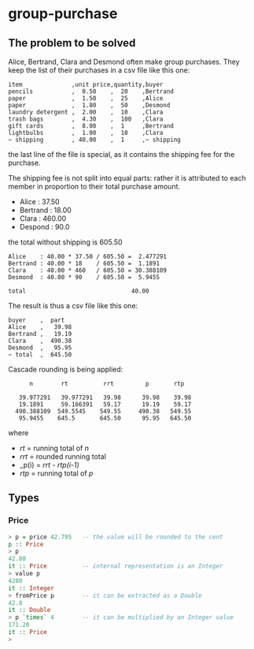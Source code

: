 # group-purchase
## The problem to be solved

Alice, Bertrand, Clara and Desmond often make group purchases. They keep the list of their purchases in a csv file like this one:

```
item              ,unit price,quantity,buyer
pencils           ,  0.50    ,  20    ,Bertrand
paper             ,  1.50    ,  25    ,Alice
paper             ,  1.80    ,  50    ,Desmond
laundry detergent ,  2.00    ,  10    ,Clara
trash bags        ,  4.30    ,  100   ,Clara
gift cards        ,  8.00    ,  1     ,Bertrand
lightbulbs        ,  1.00    ,  10    ,Clara
~ shipping        , 40.00    ,  1     ,~ shipping
```

the last line of the file is special, as it contains the shipping fee for the purchase.

The shipping fee is not split into equal parts: rather it is attributed to each member in proportion to their total purchase amount.

- Alice : 37.50
- Bertrand : 18.00
- Clara : 460.00
- Despond : 90.0

the total without shipping is 605.50

```
Alice    : 40.00 * 37.50 / 605.50 =  2.477291
Bertrand : 40.00 * 18    / 605.50 =  1.1891
Clara    : 40.00 * 460   / 605.50 = 30.388109
Desmond  : 40.00 * 90    / 605.50 =  5.9455

total                              40.00
```

The result is thus a csv file like this one:
```
buyer    ,  part
Alice    ,   39.98
Bertrand ,   19.19
Clara    ,  490.38
Desmond  ,   95.95
~ total  ,  645.50
```

Cascade rounding is being applied:

```
      n        rt          rrt         p       rtp

   39.977291   39.977291   39.98      39.98    39.98
   19.1891     59.166391   59.17      19.19    59.17
  490.388109  549.5545    549.55     490.38   549.55
   95.9455    645.5       645.50      95.95   645.50
```
where 
- _rt_ = running total of _n_
- _rrt_ = rounded running total
- _p(i) = _rrt_ - _rtp(i-1)_
- _rtp_ = running total of _p_

## Types
### Price

```Haskell
> p = price 42.795   -- the value will be rounded to the cent
p :: Price
> p
42.80
it :: Price          -- internal representation is an Integer
> value p
4280
it :: Integer
> fromPrice p        -- it can be extracted as a Double
42.8
it :: Double
> p `times` 4        -- it can be multiplied by an Integer value
171.20
it :: Price
>
```

